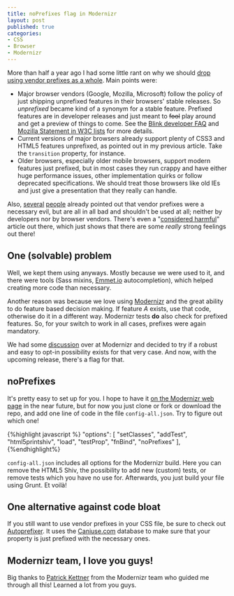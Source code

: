 ```yaml
---
title: noPrefixes flag in Modernizr
layout: post
published: true
categories:
- CSS
- Browser
- Modernizr
---
```


More than half a year ago I had some little rant on why we should [drop using vendor prefixes as a whole](/blog/2013/07/02/preparing-for-an-unprefixed-future/). Main points were:

* Major browser vendors (Google, Mozilla, Microsoft) follow the policy of just shipping unprefixed features in their browsers' stable releases. So *unprefixed* became kind of a synonym for a stable feature. Prefixed features are in developer releases and just meant to ~~fool~~ play around and get a preview of things to come. See the [Blink developer FAQ](http://www.chromium.org/blink/developer-faq#TOC-Will-we-see-a--chrome--vendor-prefix-now-) and [Mozilla Statement in W3C lists](http://lists.w3.org/Archives/Public/public-webapps/2012OctDec/0731.html) for more details.
* Current versions of major browsers already support plenty of CSS3 and HTML5 features unprefixed, as pointed out in my previous article. Take the `transition` property, for instance.
* Older browsers, especially older mobile browsers, support modern features just prefixed, but in most cases they run crappy and have either huge performance issues, other implementation quirks or follow deprecated specifications. We should treat those browsers like old IEs and just give a presentation that they really can handle.

Also, [several](http://remysharp.com/2012/02/09/vendor-prefixes-about-to-go-south/) [people](http://www.brucelawson.co.uk/2012/on-the-vendor-prefixes-problem/) already pointed out that vendor prefixes were a necessary evil, but are all in all bad and shouldn't be used at all; neither by developers nor by browser vendors. There's even a "[considered harmful](http://www.quirksmode.org/blog/archives/2010/03/css_vendor_pref.html)" article out there, which just shows that there are some *really* strong feelings out there!

## One (solvable) problem

Well, we kept them using anyways. Mostly because we were used to it, and there were tools (Sass mixins, [Emmet.io](http://emmet.io) autocompletion), which helped creating more code than necessary.

Another reason was because we love using [Modernizr](http://modernizr.com) and the great ability to do feature based decision making. If feature *A* exists, use that code, otherwise do it in a different way. Modernizr tests **do** also check for prefixed features. So, for your switch to work in all cases, prefixes were again mandatory.

We had some [discussion](https://github.com/Modernizr/Modernizr/issues/1082) over at Modernizr and decided to try if a robust and easy to opt-in possibility exists for that very case. And now, with the upcoming release, there's a flag for that.

## noPrefixes

It's pretty easy to set up for you. I hope to have it [on the Modernizr web page](http://modernizr.com/download/) in the near future, but for now you just clone or fork or download the repo, and add one line of code in the file `config-all.json`. Try to figure out which one!

{%highlight javascript %}
"options": [
  "setClasses",
  "addTest",
  "html5printshiv",
  "load",
  "testProp",
  "fnBind",
  "noPrefixes"
],
{%endhighlight%}

`config-all.json` includes all options for the Modernizr build. Here you can remove the HTML5 Shiv, the possibility to add new (custom) tests, or remove tests which you have no use for. Afterwards, you just build your file using Grunt. Et voilà!

## One alternative against code bloat

If you still want to use vendor prefixes in your CSS file, be sure to check out [Autoprefixer](https://github.com/ai/autoprefixer). It uses the [Caniuse.com](http://caniuse.com) database to make sure that your property is just prefixed with the necessary ones.

## Modernizr team, I love you guys!

Big thanks to [Patrick Kettner](http://twitter.com/patrickkettner) from the Modernizr team who guided me through all this! Learned a lot from you guys.